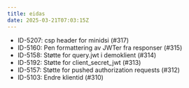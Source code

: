 ```yaml
---
title: eidas
date: 2025-03-21T07:03:15Z
---
```

- ID-5207: csp header for minidsi (#317)
- ID-5160: Pen formattering av JWTer fra responser (#315)
- ID-5158: Støtte for query.jwt i demoklient (#314)
- ID-5192: Støtte for client_secret_jwt (#313)
- ID-5157: Støtte for pushed authorization requests (#312)
- ID-5103: Endre klientid (#310)

